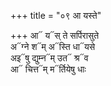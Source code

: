 +++
title = "०९ आ यस्ते"

+++
आ᳓ य᳓स् ते सर्पिरासुते  
अ᳓ग्ने श᳓म् अ᳓स्ति धा᳓यसे  
अइ᳓षु द्युम्न᳓म् उत᳓ श्र᳓व  
आ᳓ चित्त᳓म् म᳓र्तियेषु धाः